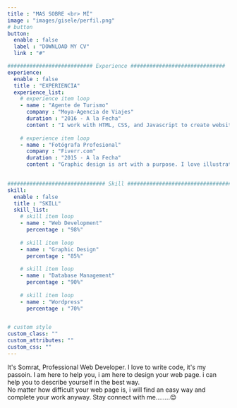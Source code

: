```yaml
---
title : "MAS SOBRE <br> MÍ"
image : "images/gisele/perfil.png"
# button
button:
  enable : false
  label : "DOWNLOAD MY CV"
  link : "#"

########################### Experience ##############################
experience:
  enable : false
  title : "EXPERIENCIA"
  experience_list:
    # experience item loop
    - name : "Agente de Turismo"
      company : "Moya-Agencia de Viajes"
      duration : "2016 - A la Fecha"
      content : "I work with HTML, CSS, and Javascript to create websites and web applications like Personal, Business, Blog, E-comerches etc."
      
    # experience item loop
    - name : "Fotógrafa Profesional"
      company : "Fiverr.com"
      duration : "2015 - A la Fecha"
      content : "Graphic design is art with a purpose. I love illustration, so logo desing is my favorite work. But i can do many things with graphics."
      

############################### Skill #################################
skill:
  enable : false
  title : "SKILL"
  skill_list:
    # skill item loop
    - name : "Web Development"
      percentage : "98%"
      
    # skill item loop
    - name : "Graphic Design"
      percentage : "85%"
      
    # skill item loop
    - name : "Database Management"
      percentage : "90%"
      
    # skill item loop
    - name : "Wordpress"
      percentage : "70%"


# custom style
custom_class: "" 
custom_attributes: "" 
custom_css: ""
---
```


It's Somrat, Professional Web Developer. I love to write code, it's my passoin. I am here to help you, i am here to design your web page. i can help you to describe yourself in the best way.<br>No matter how difficult your web page is, i will find an easy way and complete your work anyway. Stay connect with me........😊